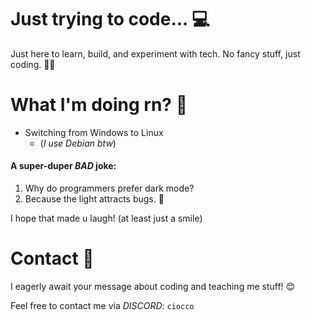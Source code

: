 # Just trying to code... 💻  
Just here to learn, build, and experiment with tech. No fancy stuff, just coding. 👨‍💻

# What I'm doing rn? 📀
- Switching from Windows to Linux
  - (*I use Debian btw*)

#### A super-duper *_BAD_* joke:

1. Why do programmers prefer dark mode?  
2. Because the light attracts bugs. 🐛

I hope that made u laugh! (at least just a smile)


# Contact 💬  
I eagerly await your message about coding and teaching me stuff! 😊

Feel free to contact me via *_DISCORD_*: `ciocco`  
